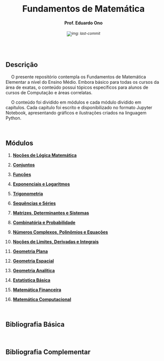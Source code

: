 &nbsp;

<h1 align="center">Fundamentos de Matemática</h1>
<h4 align="center">Prof. Eduardo Ono</h4>
<h6 align="center"><sup><img src="https://img.shields.io/github/last-commit/eduardo-ono/Fundamentos-de-Matematica" alt="img: last-commit"></sup></h6>

&nbsp;

## Descrição

&emsp; O presente repositório contempla os Fundamentos de Matemática Elementar a nível do Ensino Médio. Embora básico para todas os cursos da área de exatas, o conteúdo possui tópicos específicos para alunos de cursos de Computação e áreas correlatas.

&emsp; O conteúdo foi dividido em módulos e cada módulo dividido em capítulos. Cada capítulo foi escrito e disponibilizado no formato Jupyter Notebook, apresentando gráficos e ilustrações criados na linguagem Python.

&nbsp;

## Módulos

1. [__Noções de Lógica Matemática__](./conteudo/01-logica-matematica/)

1. [__Conjuntos__](./conteudo/02-conjuntos/)

1. [__Funções__](./conteudo/03-funcoes/)

1. [__Exponenciais e Logaritmos__](./conteudo/04-exponenciais-e-logaritmos/)

1. [__Trigonometria__](./conteudo/05-trigonometria/)

1. [__Sequências e Séries__](./conteudo/06-sequencias-series/)

1. [__Matrizes, Determinantes e Sistemas__](./conteudo/07-matrizes-determinantes-sistemas/)

1. [__Combinatória e Probabilidade__](./conteudo/08-combinatoria-probabilidade/)

1. [__Números Complexos, Polinômios e Equações__](./conteudo/09-complexos-polinomios-equacoes/)

1. [__Noções de Limites, Derivadas e Integrais__](./conteudo/11-limites-derivadas-integrais/)

1. [__Geometria Plana__](./conteudo/12-geometria-plana/)

1. [__Geometria Espacial__](./conteudo/13-geometria-espacial/)

1. [__Geometria Analítica__](./conteudo/10-geometria-analitica/)

1. [__Estatística Básica__](./conteudo/14-estatistica-basica/)

1. [__Matemática Financeira__](./conteudo/15-matematica-financeira/)

1. [__Matemática Computacional__](./conteudo/16-metematica-computacional/)

&nbsp;

## Bibliografia Básica

&nbsp;

## Bibliografia Complementar

&nbsp;
